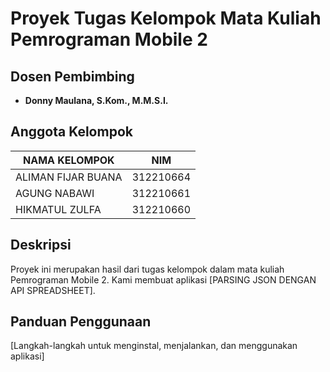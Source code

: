 # Proyek Tugas Kelompok Mata Kuliah Pemrograman Mobile 2

## Dosen Pembimbing
- **Donny Maulana, S.Kom., M.M.S.I.**

## Anggota Kelompok
| NAMA KELOMPOK       | NIM       |
|---------------------|-----------|
| ALIMAN FIJAR BUANA  | 312210664 |
| AGUNG NABAWI        | 312210661 |
| HIKMATUL ZULFA      | 312210660 |

## Deskripsi
Proyek ini merupakan hasil dari tugas kelompok dalam mata kuliah Pemrograman Mobile 2. Kami membuat aplikasi [PARSING JSON DENGAN API SPREADSHEET].

## Panduan Penggunaan
[Langkah-langkah untuk menginstal, menjalankan, dan menggunakan aplikasi]



